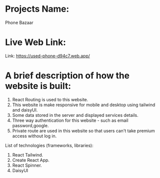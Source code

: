 # Projects Name:
Phone Bazaar
# Live Web Link:
Link: https://used-phone-d94c7.web.app/
# A brief description of how the website is built:
1. React Routing is used to this website.
2. This website is make responsive for mobile and desktop using tailwind and daisyUI.
3. Some data stored in the server and displayed services details.
4. Three way authentication for this website - such as email password,google.
5. Private route are used in this website so that users can't take premium access without log in.

List of technologies (frameworks, libraries):
1. React Tailwind.
2. Create React App.
3. React Spinner.
4. DaisyUI